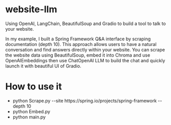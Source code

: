 # website-llm
Using OpenAI, LangChain, BeautifulSoup and Gradio to build a tool to talk to your website.

In my example, I built a Spring Framework Q&A interface by scraping documentation (depth 10). This approach allows users to have a natural conversation and find answers directly within your website. You can scrape the website data using BeautifulSoup, embed it into Chroma and use OpenAIEmbeddings then use ChatOpenAI LLM to build the chat and quickly launch it with beautiful UI of Gradio.

# How to use it
<ul>
  <li>python Scrape.py --site https://spring.io/projects/spring-framework --depth 10 </li>
  <li>python Embed.py</li>
  <li>python main.py</li>
</ul>
